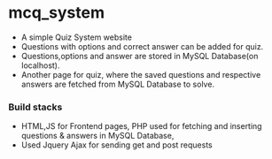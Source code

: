 # mcq_system
- A simple Quiz System website
- Questions with options and correct answer can be added for quiz.
- Questions,options and answer are stored in MySQL Database(on localhost).
- Another page for quiz, where the saved questions and respective answers are fetched from MySQL Database to solve.
### Build stacks
- HTML,JS for Frontend pages, PHP used for fetching and inserting questions & answers in MySQL Database,
- Used Jquery Ajax for sending get and post requests
